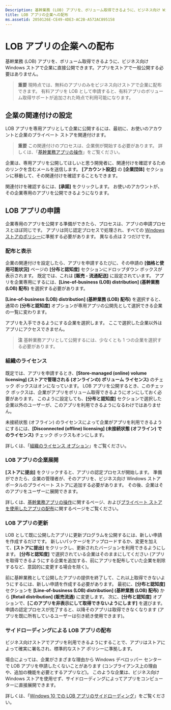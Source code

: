 ```yaml
---
Description: 基幹業務 (LOB) アプリを、ボリューム取得できるように、ビジネス向け Windows ストアで企業に直接公開できます。アプリをストアで一般公開する必要はありません。
title: LOB アプリの企業への配布
ms.assetid: 2050126E-CE49-4DE3-AC2B-A572AC895158
---
```


# LOB アプリの企業への配布


基幹業務 (LOB) アプリを、ボリューム取得できるように、ビジネス向け Windows ストアで企業に直接公開できます。アプリをストアで一般公開する必要はありません。

> **重要**  現時点では、無料のアプリのみをビジネス向けストアで企業に配布できます。 有料アプリを LOB として申請すると、有料アプリのボリューム取得サポートが追加された時点で利用可能になります。 

## 企業の関連付けの設定


LOB アプリを専用アプリとして企業に公開するには、最初に、お使いのアカウントと企業のプライベート ストアを関連付けます。

> **重要**  この関連付けのプロセスは、企業側が開始する必要があります。 詳しくは、「[基幹業務アプリの操作](http://go.microsoft.com/fwlink/p/?LinkId=698846)」をご覧ください。

企業は、専用アプリを公開してほしいと思う開発者に、関連付けを確認するためのリンクを含むメールを送信します。 **[アカウント設定]** の **[企業団体]** セクションに移動して、その関連付けを確認することもできます。

関連付けを確認するには、**[承諾]** をクリックします。 お使いのアカウントが、その企業専用のアプリを公開できるようになります。

## LOB アプリの申請


企業専用のアプリを公開する準備ができたら、プロセスは、アプリの申請プロセスとほぼ同じです。 アプリは同じ認定プロセスで処理され、すべての [Windows ストアのポリシー](https://msdn.microsoft.com/library/windows/apps/dn764944)に準拠する必要があります。 異なる点は 2 つだけです。

### 配布と表示

企業の関連付けを設定したら、アプリを申請するたびに、その申請の **[価格と使用可能状況]** ページの **[分布と認知度]** セクションにドロップダウン ボックスが表示されます。 既定では、これは **[販売 - 流通配送]** に設定されています。 アプリを企業専用にするには、**[Line-of-business (LOB) distribution] (基幹業務 (LOB) 配布)** を選択する必要があります。

**[Line-of-business (LOB) distribution] (基幹業務 (LOB) 配布)** を選択すると、通常の **[分布と認知度]** オプションが専用アプリの公開先として選択できる企業の一覧に変わります。

アプリを入手できるようにする企業を選択します。 ここで選択した企業以外はアプリにアクセスできません。

> **注**  基幹業務アプリとして公開するには、少なくとも 1 つの企業を選択する必要があります。

### 組織のライセンス

既定では、アプリを申請するとき、**[Store-managed (online) volume licensing] (ストアで管理される (オンラインの) ボリューム ライセンス)** のチェック ボックスはオンになっています。 LOB アプリを公開するとき、このチェック ボックスは、企業がアプリをボリューム取得できるようにオンにしておく必要があります。 このように設定しても、**[分布と認知度]** セクションで選択した企業以外のユーザーが、このアプリを利用できるようになるわけではありません。

未接続状態 (オフライン) のライセンスによって企業がアプリを利用できるようにするには、**[Disconnected (offline) licensing] (未接続状態 (オフライン) でのライセンス)** チェック ボックスもオンにします。

詳しくは、「[組織のライセンス オプション](organizational-licensing.md)」をご覧ください。

### LOB アプリの企業展開

**[ストアに提出]** をクリックすると、アプリの認定プロセスが開始します。 準備ができたら、企業の管理者が、そのアプリを、ビジネス向け Windows ストア ポータルのプライベート ストアに追加する必要があります。 その後、企業はそのアプリをユーザーに展開できます。

詳しくは、[基幹業務アプリの操作](http://go.microsoft.com/fwlink/p/?LinkId=698846)に関するページ、および[プライベート ストアを使用したアプリの配布](http://go.microsoft.com/fwlink/p/?LinkId=698847)に関するページをご覧ください。

### LOB アプリの更新

LOB として既に公開したアプリに更新プログラムを公開するには、新しい申請を作成するだけです。 新しいパッケージをアップロードするか、変更を加えて、**[ストアに提出]** をクリックし、更新されたバージョンを利用できるようにします。 **[分布と認知度]** で選択されている企業はそのままにしてください (アプリを取得できるようにする企業を追加する、前にアプリを配布していた企業を削除するなど、意図的に変更する場合を除く)。

前に基幹業務として公開したアプリの提供を終了して、これ以上取得できないようにするには、新しい申請を作成する必要があります。 最初に、**[分布と認知度]** セクションを **[Line-of-business (LOB) distribution] (基幹業務 (LOB) 配布)** から **[Retail distribution] (販売流通)** に変更します。 次に、**[分布と認知度]** オプションで、**[このアプリを非表示にして取得できないようにします]** を選びます。 申請の認定プロセスが完了すると、以降そのアプリは取得できなくなります (アプリを既に所有しているユーザーは引き続き使用できます)。

### サイドローディングによる LOB アプリの配布

ビジネス向けストアでアプリを利用できるようにすることで、アプリはストアによって確実に署名され、標準的なストア ポリシーに準拠します。

場合によっては、企業がさまざまな理由から Windows デベロッパー センターで LOB アプリを申請したくないことがあります (コンプライアンス上の理由や、追加の機能を必要とするアプリなど)。 このような企業は、ビジネス向け Windows ストアを使用せず、サイドローディングによってアプリをコンピューターに直接展開できます。

詳しくは、「[Windows 10 での LOB アプリのサイドローディング](http://go.microsoft.com/fwlink/p/?LinkId=623433)」をご覧ください。

 

 






<!--HONumber=Mar16_HO1-->


